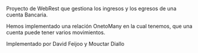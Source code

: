 Proyecto de WebRest que gestiona los ingresos y
los egresos de una cuenta Bancaria.

Hemos implementado una relación OnetoMany en la cual tenemos, que
una cuenta puede tener varios movimientos.

Implementado por David Feijoo y Mouctar Diallo